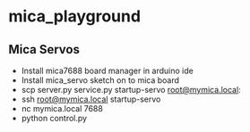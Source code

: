 # mica_playground

## Mica Servos

* Install mica7688 board manager in arduino ide
* Install mica_servo sketch on to mica board
* scp server.py service.py startup-servo root@mymica.local:
* ssh root@mymica.local startup-servo
* nc mymica.local 7688
* python control.py
